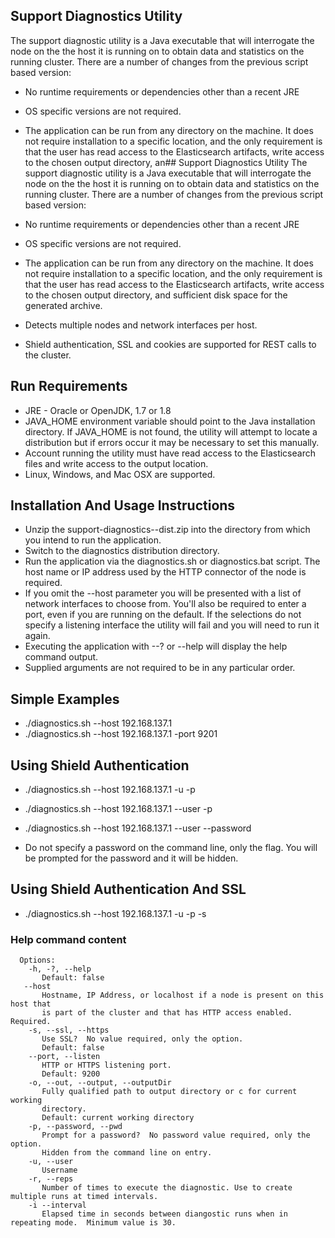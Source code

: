 ## Support Diagnostics Utility
The support diagnostic utility is a Java executable that will interrogate the node on the the host it is running on to obtain data and statistics on the running cluster.  There are a number of changes from the previous script based version:

* No runtime requirements or dependencies other than a recent JRE
* OS specific versions are not required.
* The application can be run from any directory on the machine.  It does not require installation to a specific location, and the only requirement is that the user has read access to the Elasticsearch artifacts, write access to the chosen output directory, an## Support Diagnostics Utility
The support diagnostic utility is a Java executable that will interrogate the node on the the host it is running on to obtain data and statistics on the running cluster.  There are a number of changes from the previous script based version:

* No runtime requirements or dependencies other than a recent JRE
* OS specific versions are not required.
* The application can be run from any directory on the machine.  It does not require installation to a specific location, and the only requirement is that the user has read access to the Elasticsearch artifacts, write access to the chosen output directory, and sufficient disk space for the generated archive.
* Detects multiple nodes and network interfaces per host.
* Shield authentication, SSL and cookies are supported for REST calls to the cluster.

## Run Requirements
* JRE - Oracle or OpenJDK, 1.7 or 1.8
* JAVA_HOME environment variable should point to the Java installation directory.  If JAVA_HOME is not found, the utility will attempt to locate a distribution but if errors occur it may be necessary to set this manually.
* Account running the utility must have read access to the Elasticsearch files and write access to the output location.
* Linux, Windows, and Mac OSX are supported.

## Installation And Usage Instructions
* Unzip the support-diagnostics-<version>-dist.zip into the directory from which you intend to run the application.
* Switch to the diagnostics distribution directory.
* Run the application via the diagnostics.sh or diagnostics.bat script. The host name or IP address used by the HTTP connector of the node is required.
* If you omit the --host parameter you will be presented with a list of network interfaces to choose from.  You'll also be required to enter a port, even if you are running on the default.  If the selections do not specify a listening interface the utility will fail and you will need to run it again.
* Executing the application with --? or --help will display the help command output.
* Supplied arguments are not required to be in any particular order.

## Simple Examples
  * ./diagnostics.sh --host 192.168.137.1
  * ./diagnostics.sh --host 192.168.137.1 -port 9201

## Using Shield Authentication
  * ./diagnostics.sh --host 192.168.137.1 -u <your username> -p
  * ./diagnostics.sh --host 192.168.137.1 --user <your username> -p
  * ./diagnostics.sh --host 192.168.137.1 --user <your username> --password

  * Do not specify a password on the command line, only the flag.  You will be prompted for the password and it will be hidden.

 ## Using Shield Authentication And SSL
  * ./diagnostics.sh --host 192.168.137.1 -u <your username> -p -s

### Help command content
``````
  Options:
    -h, -?, --help
       Default: false
   --host
       Hostname, IP Address, or localhost if a node is present on this host that
       is part of the cluster and that has HTTP access enabled. Required.
    -s, --ssl, --https
       Use SSL?  No value required, only the option.
       Default: false
    --port, --listen
       HTTP or HTTPS listening port.
       Default: 9200
    -o, --out, --output, --outputDir
       Fully qualified path to output directory or c for current working
       directory.
       Default: current working directory
    -p, --password, --pwd
       Prompt for a password?  No password value required, only the option.
       Hidden from the command line on entry.
    -u, --user
       Username
    -r, --reps
       Number of times to execute the diagnostic. Use to create multiple runs at timed intervals.
    -i --interval
       Elapsed time in seconds between diangostic runs when in repeating mode.  Minimum value is 30.

